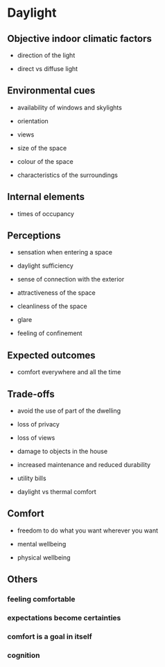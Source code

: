 # Daylight


## Objective indoor climatic factors 


* direction of the light

* direct vs diffuse light



## Environmental cues 


* availability of windows and skylights

* orientation

* views

* size of the space

* colour of the space

* characteristics of the surroundings




## Internal elements 


* times of occupancy


## Perceptions

* sensation when entering a space

* daylight sufficiency

* sense of connection with the exterior

* attractiveness of the space

* cleanliness of the space

* glare

* feeling of confinement






## Expected outcomes



* comfort everywhere and all the time



## Trade-offs 

* avoid the use of part of the dwelling

* loss of privacy

* loss of views

* damage to objects in the house

* increased maintenance and reduced durability

* utility bills


* daylight vs thermal comfort


## Comfort


* freedom to do what you want wherever you want

* mental wellbeing

* physical wellbeing


## Others 

### feeling comfortable
### expectations become certainties
### comfort is a goal in itself
### cognition
